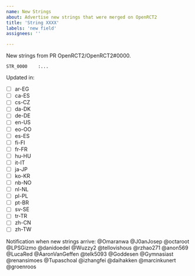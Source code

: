 ```yaml
---
name: New Strings
about: Advertise new strings that were merged on OpenRCT2
title: 'String XXXX'
labels: 'new field'
assignees: ''

---
```


New strings from PR OpenRCT2/OpenRCT2#0000.

```
STR_0000    :...
```

Updated in:
- [ ] ar-EG
- [ ] ca-ES
- [ ] cs-CZ
- [ ] da-DK
- [ ] de-DE
- [ ] en-US
- [ ] eo-OO
- [ ] es-ES
- [ ] fi-FI
- [ ] fr-FR
- [ ] hu-HU
- [ ] it-IT
- [ ] ja-JP
- [ ] ko-KR
- [ ] nb-NO
- [ ] nl-NL
- [ ] pl-PL
- [ ] pt-BR
- [ ] sv-SE
- [ ] tr-TR
- [ ] zh-CN
- [ ] zh-TW

Notification when new strings arrive:
@Omaranwa @J0anJosep @octaroot @LPSGizmo @danidoedel @Wuzzy2 @tellovishous @rzhao271 @anon569 @LucaRed @AaronVanGeffen @telk5093 @Goddesen @Gymnasiast @renansimoes @Tupaschoal @izhangfei @daihakken @marcinkunert @groenroos
